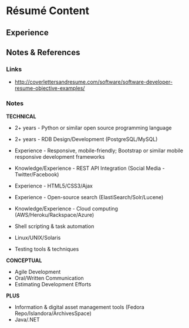 Résumé Content
==============



Experience
----------






Notes & References
------------------


### Links ###

 - http://coverlettersandresume.com/software/software-developer-resume-objective-examples/

### Notes ###

__TECHNICAL__

 - 2+ years - Python or similar open source programming language
 - 2+ years - RDB Design/Development (PostgreSQL/MySQL)

 - Experience - Responsive, mobile-friendly; Bootstrap or similar mobile responsive development frameworks
 - Knowledge/Experience - REST API Integration (Social Media - Twitter/Facebook)
 - Experience - HTML5/CSS3/Ajax

 - Experience - Open-source search (ElastiSearch/Solr/Lucene)
 - Knowledge/Experience - Cloud computing (AWS/Heroku/Rackspace/Azure)

 - Shell scripting & task automation
 - Linux/UNIX/Solaris
 - Testing tools & techniques


__CONCEPTUAL__

 - Agile Development
 - Oral/Written Communication
 - Estimating Development Efforts


__PLUS__

 - Information & digital asset management tools (Fedora Repo/Islandora/ArchivesSpace)
 - Java/.NET
